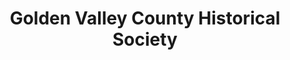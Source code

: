 ---
layout: repo
title: "Golden Valley County Historical Society"
id: 6225
permalink: repos/6225/
---